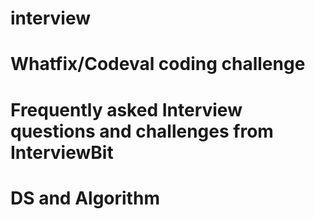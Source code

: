 # interview
# Whatfix/Codeval coding challenge 
# Frequently asked Interview questions and challenges from InterviewBit
# DS and Algorithm 

